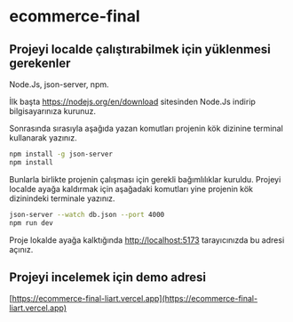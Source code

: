 # ecommerce-final

## Projeyi localde çalıştırabilmek için yüklenmesi gerekenler

  Node.Js, json-server, npm.

  İlk başta https://nodejs.org/en/download sitesinden Node.Js indirip bilgisayarınıza kurunuz.

  Sonrasında sırasıyla aşağıda yazan komutları projenin kök dizinine terminal kullanarak yazınız.
  
```bash
npm install -g json-server
npm install
```

  Bunlarla birlikte projenin çalışması için gerekli bağımlılıklar kuruldu. Projeyi localde ayağa kaldırmak için aşağadaki komutları yine projenin kök dizinindeki terminale yazınız.

```bash
json-server --watch db.json --port 4000
npm run dev
```

Proje lokalde ayağa kalktığında [http://localhost:5173](http://localhost:5173) tarayıcınızda bu adresi açınız.

## Projeyi incelemek için demo adresi
[https://ecommerce-final-liart.vercel.app](https://ecommerce-final-liart.vercel.app)
